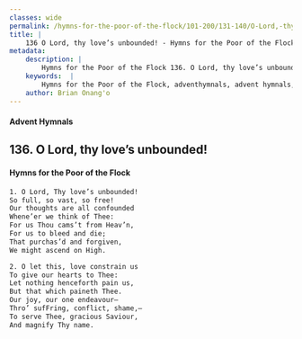 ```yaml
---
classes: wide
permalink: /hymns-for-the-poor-of-the-flock/101-200/131-140/O-Lord,-thy-love’s-unbounded!/
title: |
    136 O Lord, thy love’s unbounded! - Hymns for the Poor of the Flock
metadata:
    description: |
        Hymns for the Poor of the Flock 136. O Lord, thy love’s unbounded!. O Lord, Thy love’s unbounded! So full, so vast, so free! Our thoughts are all confounded  Whene’er we think of Thee: For us Thou cams’t from Heav’n, For us to bleed and die; That purchas’d and forgiven, We might ascend on High. 
    keywords:  |
        Hymns for the Poor of the Flock, adventhymnals, advent hymnals, O Lord, thy love’s unbounded!, O Lord, Thy love’s unbounded!, 
    author: Brian Onang'o
---
```


#### Advent Hymnals
## 136. O Lord, thy love’s unbounded!
####  Hymns for the Poor of the Flock

```txt
1. O Lord, Thy love’s unbounded!
So full, so vast, so free!
Our thoughts are all confounded 
Whene’er we think of Thee:
For us Thou cams’t from Heav’n,
For us to bleed and die;
That purchas’d and forgiven,
We might ascend on High.

2. O let this, love constrain us
To give our hearts to Thee:
Let nothing henceforth pain us,
But that which paineth Thee.
Our joy, our one endeavour—
Thro’ sufFring, conflict, shame,—
To serve Thee, gracious Saviour,
And magnify Thy name.
```